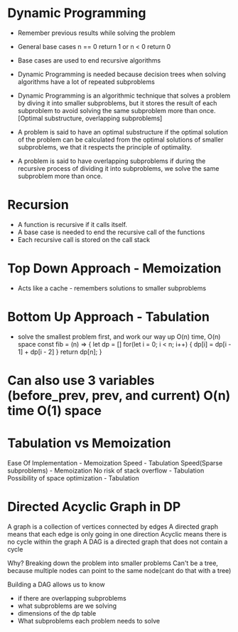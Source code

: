 # Dynamic Programming 

- Remember previous results while solving the problem

- General base cases n == 0 return 1 or n < 0 return 0
- Base cases are used to end recursive algorithms 

- Dynamic Programming is needed because decision trees when solving algorithms have a lot of repeated subproblems

- Dynamic Programming is an algorithmic technique that solves a problem by diving it into smaller subproblems,
but it stores the result of each subproblem to avoid solving the same subproblem more than once. 
[Optimal substructure, overlapping subproblems]

- A problem is said to have an optimal substructure if the optimal solution of the problem can be calculated 
from the optimal solutions of smaller subproblems, we that it respects the principle of optimality. 
- A problem is said to have overlapping subproblems if during the recursive process of dividing it into subproblems,
we solve the same subproblem more than once. 

# Recursion
- A function is recursive if it calls itself. 
- A base case is needed to end the recursive call of the functions 
- Each recursive call is stored on the call stack 

# Top Down Approach - Memoization 
- Acts like a cache - remembers solutions to smaller subproblems

# Bottom Up Approach - Tabulation 
- solve the smallest problem first, and work our way up
O(n) time, O(n) space
const fib = (n) => {
    let dp = []
    for(let i = 0; i < n; i++) {
        dp[i] = dp[i - 1] + dp[i - 2]
    }
    return dp[n];
}
# Can also use 3 variables (before_prev, prev, and current) O(n) time O(1) space

# Tabulation vs Memoization 
Ease Of Implementation - Memoization
Speed - Tabulation 
Speed(Sparse subproblems) - Memoization 
No risk of stack overflow - Tabulation 
Possibility of space optimization - Tabulation  

# Directed Acyclic Graph in DP
A graph is a collection of vertices connected by edges 
A directed graph means that each edge is only going in one direction
Acyclic means there is no cycle within the graph 
A DAG is a directed graph that does not contain a cycle 

Why? 
Breaking down the problem into smaller problems 
Can't be a tree, because multiple nodes can point to the same node(cant do that with a tree)

Building a DAG allows us to know
- if there are overlapping subproblems 
- what subproblems are we solving 
- dimensions of the dp table
- What subproblems each problem needs to solve 
